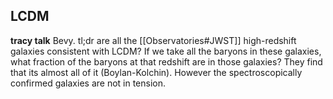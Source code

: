 ## LCDM

**tracy talk**
Bevy. tl;dr are all the [[Observatories#JWST]] high-redshift galaxies consistent with LCDM? If we take all the baryons in these galaxies, what fraction of the baryons at that redshift are in those galaxies? They find that its almost all of it (Boylan-Kolchin). However the spectroscopically confirmed galaxies are not in tension.